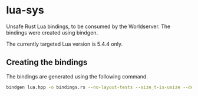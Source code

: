 # lua-sys

Unsafe Rust Lua bindings, to be consumed by the Worldserver. The bindings were created using bindgen.

The currently targeted Lua version is 5.4.4 only.

## Creating the bindings

The bindings are generated using the following command.

```sh
bindgen lua.hpp -o bindings.rs --no-layout-tests --size_t-is-usize --default-macro-constant-type signed
```
